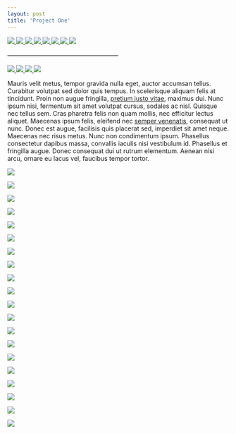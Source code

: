 ```yaml
---
layout: post
title: 'Project One'
---
```





<p class="imglist" style="max-width: 1000px;">
  <a href="https://source.unsplash.com/juHayWuaaoQ/1500x1000" data-fancybox="images">
    <img src="https://source.unsplash.com/juHayWuaaoQ/240x160" />
  </a>

  <a href="https://source.unsplash.com/eWFdaPRFjwE/1500x1000" data-fancybox="images">
    <img src="https://source.unsplash.com/eWFdaPRFjwE/240x160" />
  </a>
  
  <a href="https://source.unsplash.com/c1JxO-uAZd0/1500x1000" data-fancybox="images">
    <img src="https://source.unsplash.com/c1JxO-uAZd0/240x160" />
  </a>

  <a href="https://source.unsplash.com/i2KibvLYjqk/1500x1000" data-fancybox="images">
    <img src="https://source.unsplash.com/i2KibvLYjqk/240x160" />
  </a>

  <a href="https://source.unsplash.com/RFgO9B_OR4g/1500x1000" data-fancybox="images">
    <img src="https://source.unsplash.com/RFgO9B_OR4g/240x160" />
  </a>

  <a href="https://source.unsplash.com/7bwQXzbF6KE/1500x1000" data-fancybox="images">
    <img src="https://source.unsplash.com/7bwQXzbF6KE/240x160" />
  </a>

  <a href="https://source.unsplash.com/NhU0nUR7920/1500x1000" data-fancybox="images">
    <img src="https://source.unsplash.com/NhU0nUR7920/240x160" />
  </a>
  
  <a href="https://source.unsplash.com/B2LYYV9-y0s/1500x1000" data-fancybox="images">
    <img src="https://source.unsplash.com/B2LYYV9-y0s/240x160" />
  </a>
</p>


——————————————————









<p class="imglist" style="max-width: 1000px;">
  <a href="https://pic.superbed.cn/item/5dabd04d451253d178084a54.jpg" data-fancybox="images">
    <img src="https://source.unsplash.com/juHayWuaaoQ/240x160" />
  </a>

  <a href="https://pic.superbed.cn/item/5dabf05c451253d17815562f.png" data-fancybox="images">
    <img src="https://source.unsplash.com/eWFdaPRFjwE/240x160" />
  </a>
  
  <a href="https://pic.superbed.cn/item/5dabd04d451253d178084a59.jpg" data-fancybox="images">
    <img src="https://source.unsplash.com/c1JxO-uAZd0/240x160" />
  </a>
  
  <a href="https://pic.superbed.cn/item/5dabd04d451253d178084a59.jpg" data-fancybox="images">
    <img src="https://source.unsplash.com/c1JxO-uAZd0/240x160" />
  </a>


</p>









Mauris velit metus, tempor gravida nulla eget, auctor accumsan tellus. Curabitur volutpat sed dolor quis tempus. In scelerisque aliquam felis at tincidunt. Proin non augue fringilla, [pretium justo vitae](#), maximus dui. Nunc ipsum nisi, fermentum sit amet volutpat cursus, sodales ac nisl. Quisque nec tellus sem. Cras pharetra felis non quam mollis, nec efficitur lectus aliquet. Maecenas ipsum felis, eleifend nec [semper venenatis](#), consequat ut nunc. Donec est augue, facilisis quis placerat sed, imperdiet sit amet neque. Maecenas nec risus metus. Nunc non condimentum ipsum. Phasellus consectetur dapibus massa, convallis iaculis nisi vestibulum id. Phasellus et fringilla augue. Donec consequat dui ut rutrum elementum. Aenean nisi arcu, ornare eu lacus vel, faucibus tempor tortor.











![](https://pic.superbed.cn/item/5dabd04d451253d178084a54.jpg)



![](https://pic.superbed.cn/item/5dabf05c451253d17815562f.png)


![](https://pic.superbed.cn/item/5dabd04d451253d178084a59.jpg)

![](https://pic.superbed.cn/item/5dabd04d451253d178084a5e.jpg)

![](https://pic.superbed.cn/item/5dabd04d451253d178084a63.jpg)

![](https://pic.superbed.cn/item/5dabd04d451253d178084a67.jpg)

![](https://pic.superbed.cn/item/5dabd04d451253d178084a6c.jpg)

![](https://pic.superbed.cn/item/5dabd04d451253d178084a71.jpg)

![](https://pic.superbed.cn/item/5dabd04d451253d178084a77.jpg)

![](https://pic.superbed.cn/item/5dabd04d451253d178084a7d.jpg)

![](https://pic.superbed.cn/item/5dabd04d451253d178084a88.jpg)

![](https://pic.superbed.cn/item/5dabd04d451253d178084a93.jpg)

![](https://pic.superbed.cn/item/5dabd04d451253d178084a97.jpg)

![](https://pic.superbed.cn/item/5dabd04d451253d178084a9e.jpg)

![](https://pic.superbed.cn/item/5dabd04d451253d178084aa3.jpg)

![](https://pic.superbed.cn/item/5dabd04d451253d178084aae.jpg)

![](https://pic.superbed.cn/item/5dabd04d451253d178084ab2.jpg)

![](https://pic.superbed.cn/item/5dabd04d451253d178084abb.jpg)

![](https://pic.superbed.cn/item/5dabd04d451253d178084ac1.jpg)

![](https://pic.superbed.cn/item/5dabd04d451253d178084ac8.jpg)
